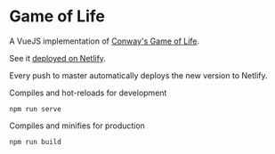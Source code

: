 # Game of Life

A VueJS implementation of [Conway's Game of Life](https://en.wikipedia.org/wiki/Conway%27s_Game_of_Life).

See it [deployed on Netlify](https://cgol.netlify.com).

Every push to master automatically deploys the new version to Netlify.

Compiles and hot-reloads for development
```
npm run serve
```

Compiles and minifies for production
```
npm run build
```
